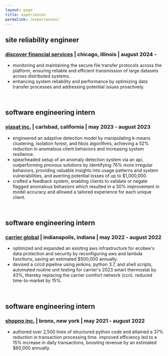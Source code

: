 ```yaml
---
layout: page
title: experiences
permalink: /experiences/
---
```


## site reliability engineer
### [discover financial services](https://www.discover.com/) | chicago, illinois | august 2024 - 

- monitoring and maintaining the secure file transfer protocols across the platform, ensuring reliable and efficient transmission of large datasets across distributed systems.
- enhancing system reliability and performance by optimizing data transfer processes and addressing potential issues proactively.

<br>

## software engineering intern
### [viasat inc.](https://www.viasat.com/about/) | carlsbad, california | may 2023 - august 2023

- engineered an adaptive detection model by manipulating k-means clustering, isolation forest, and hbos algorithms, achieving a 52% reduction in anomalous client behaviors and increasing system resilience.
- spearheaded setup of an anomaly detection system via an api, outperforming previous solutions by identifying 76% more irregular behaviors, providing valuable insights into usage patterns and system vulnerabilities, and averting potential losses of up to $1,000,000.
- crafted a feedback system, enabling clients to validate or negate flagged anomalous behaviors which resulted in a 30% improvement in model accuracy and allowed a tailored experience for each unique client.

<br>

## software engineering intern
### [carrier global](https://www.corporate.carrier.com/) | indianapolis, indiana | may 2022 - august 2022

- optimized and expanded an existing aws infrastructure for ecobee's data protection and security by reconfiguring aws and lambda functions, saving an estimated $500,000 annually.
- devised a ci/cd pipeline using jenkins, python 3.7, and shell scripts, automated routine unit testing for carrier's 2023 smart thermostat by 43%, thereby replacing the carrier comfort network (ccn). reduced time-to-market by 15%.

<br>

## software engineering intern
### [shopno inc.](https://www.nycompanyregistry.com/company?utm_source=shopno-inc) | bronx, new york | may 2021 - august 2022

- authored over 2,500 lines of structured python code and attained a 37% reduction in transaction processing time. improved efficiency led to a 15% increase in daily transactions, boosting revenue by an estimated $60,000 annually.